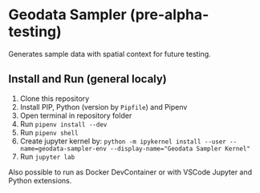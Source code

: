 # Geodata Sampler (pre-alpha-testing)
Generates sample data with spatial context for future testing.

## Install and Run (general localy)
1. Clone this repository
2. Install PIP, Python (version by `Pipfile`) and Pipenv
3. Open terminal in repository folder
4. Run `pipenv install --dev`
5. Run `pipenv shell`
6. Create jupyter kernel by: `python -m ipykernel install --user --name=geodata-sampler-env --display-name="Geodata Sampler Kernel"`
6. Run `jupyter lab`

Also possible to run as Docker DevContainer or with VSCode Jupyter and Python extensions.